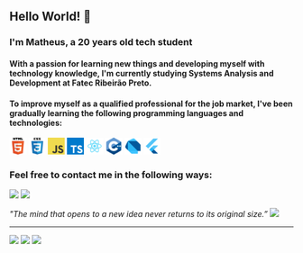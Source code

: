 ## Hello World! 👋
### I'm Matheus, a 20 years old tech student 
#### With a passion for learning new things and developing myself with technology knowledge, I'm currently studying Systems Analysis and Development at Fatec Ribeirão Preto. 
#### To improve myself as a qualified professional for the job market, I've been gradually learning the following programming languages and technologies:

<code><img height="30" src="https://raw.githubusercontent.com/github/explore/80688e429a7d4ef2fca1e82350fe8e3517d3494d/topics/html/html.png"></code>
<code><img height="30" src="https://raw.githubusercontent.com/github/explore/80688e429a7d4ef2fca1e82350fe8e3517d3494d/topics/css/css.png"></code>
<code><img height="30" src="https://raw.githubusercontent.com/github/explore/80688e429a7d4ef2fca1e82350fe8e3517d3494d/topics/javascript/javascript.png"></code>
<code><img height="30" src="https://raw.githubusercontent.com/github/explore/80688e429a7d4ef2fca1e82350fe8e3517d3494d/topics/typescript/typescript.png"></code>
<code><img height="30" src="https://raw.githubusercontent.com/github/explore/80688e429a7d4ef2fca1e82350fe8e3517d3494d/topics/react/react.png"></code>
<code><img height="30" src="https://raw.githubusercontent.com/github/explore/80688e429a7d4ef2fca1e82350fe8e3517d3494d/topics/cpp/cpp.png"></code>
<code><img height="30" src="https://raw.githubusercontent.com/github/explore/80688e429a7d4ef2fca1e82350fe8e3517d3494d/topics/dart/dart.png"></code>
<code><img height="30" src="https://raw.githubusercontent.com/github/explore/80688e429a7d4ef2fca1e82350fe8e3517d3494d/topics/flutter/flutter.png"></code>

### Feel free to contact me in the following ways:
<a href="https://www.linkedin.com/in/matheusgobetti/"><img src="https://img.shields.io/badge/LinkedIn-0077B5?style=for-the-badge&logo=linkedin&logoColor=white" /></a>
<a href="mailto:matheusgobetti12@gmail.com"><img src="https://img.shields.io/badge/Gmail-D14836?style=for-the-badge&logo=gmail&logoColor=white" /></a>
<p>
  <em>"The mind that opens to a new idea never returns to its original size.”</em>
  <img height="20" src="https://github.githubassets.com/images/icons/emoji/unicode/1f4ad.png?v8"/>
</p>

-----------------
<p>
<img height="200" src="https://github-readme-stats.vercel.app/api/wakatime?username=Gobetti&theme=radical&layout=compact&custom_title=Time spent coding in the last 7 days:" />
<img height="160" src="https://github-readme-stats-anuraghazra1.vercel.app/api/top-langs/?username=MatheusGobetti&layout=compact&theme=radical&langs_count=8" />
<img height="160" src="https://github-readme-stats.vercel.app/api?username=matheusgobetti&theme=radical&show_icons=true"/>

</p>




<!-- Repository cards:
<p>
  <img height="150" src="https://github-readme-stats.vercel.app/api/pin/?username=matheusgobetti&repo=MatheusGobetti"/>
</p>
-->

<!--
**MatheusGobetti/MatheusGobetti** is a ✨ _special_ ✨ repository because its `README.md` (this file) appears on your GitHub profile.

Here are some ideas to get you started:

- 🔭 I’m currently working on ...
- 🌱 I’m currently learning ...
- 👯 I’m looking to collaborate on ...
- 🤔 I’m looking for help with ...
- 💬 Ask me about ...
- 📫 How to reach me: ...
- 😄 Pronouns: ...
- ⚡ Fun fact: ...
-->
